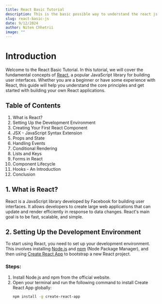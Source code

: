 ```yaml
---
title: React Basic Tutorial
description: This is the basic possible way to understand the react js framework
slug: react-basic-js
date: 9/12/2024
author: Niten Chhetrii
image: ""
---
```


# Introduction

Welcome to the React Basic Tutorial. In this tutorial, we will cover the fundamental concepts of [React](https://reactjs.org/), a popular JavaScript library for building user interfaces. Whether you are a beginner or have some experience with React, this guide will help you understand the core principles and get started with building your own React applications.

## Table of Contents

1. What is React?
2. Setting Up the Development Environment
3. Creating Your First React Component
4. JSX - JavaScript Syntax Extension
5. Props and State
6. Handling Events
7. Conditional Rendering
8. Lists and Keys
9. Forms in React
10. Component Lifecycle
11. Hooks - An Introduction
12. Conclusion

## 1. What is React?

React is a JavaScript library developed by Facebook for building user interfaces. It allows developers to create large web applications that can update and render efficiently in response to data changes. React's main goal is to be fast, scalable, and simple.

## 2. Setting Up the Development Environment

To start using React, you need to set up your development environment. This involves installing [Node.js](https://nodejs.org/) and [npm](https://www.npmjs.com/) (Node Package Manager), and then using [Create React App](https://create-react-app.dev/) to bootstrap a new React project.

### Steps:

1. Install Node.js and npm from the official website.
2. Open your terminal and run the following command to install Create React App globally:
   ```bash
   npm install -g create-react-app
   ```
